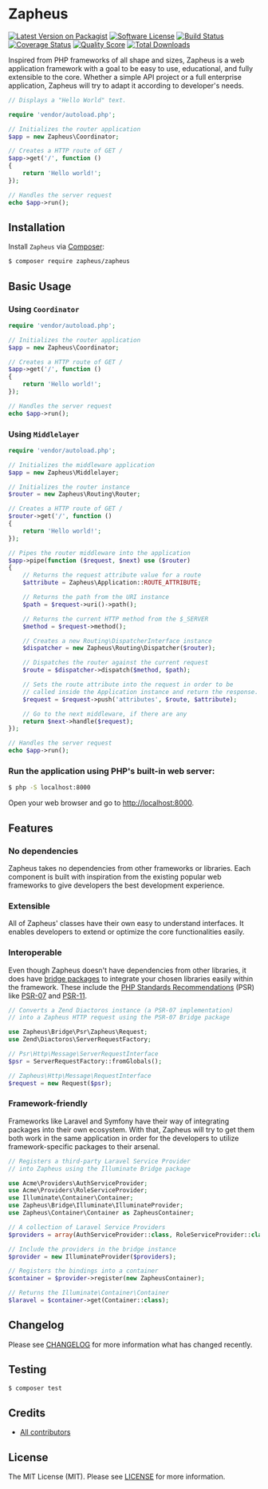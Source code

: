 # Zapheus

[![Latest Version on Packagist][ico-version]][link-packagist]
[![Software License][ico-license]][link-license]
[![Build Status][ico-travis]][link-travis]
[![Coverage Status][ico-scrutinizer]][link-scrutinizer]
[![Quality Score][ico-code-quality]][link-code-quality]
[![Total Downloads][ico-downloads]][link-downloads]

Inspired from PHP frameworks of all shape and sizes, Zapheus is a web application framework with a goal to be easy to use, educational, and fully extensible to the core. Whether a simple API project or a full enterprise application, Zapheus will try to adapt it according to developer's needs.

``` php
// Displays a "Hello World" text.

require 'vendor/autoload.php';

// Initializes the router application
$app = new Zapheus\Coordinator;

// Creates a HTTP route of GET /
$app->get('/', function ()
{
    return 'Hello world!';
});

// Handles the server request
echo $app->run();
```

## Installation

Install `Zapheus` via [Composer](https://getcomposer.org/):

``` bash
$ composer require zapheus/zapheus
```

## Basic Usage

### Using `Coordinator`

``` php
require 'vendor/autoload.php';

// Initializes the router application
$app = new Zapheus\Coordinator;

// Creates a HTTP route of GET /
$app->get('/', function ()
{
    return 'Hello world!';
});

// Handles the server request
echo $app->run();
```

### Using `Middlelayer`

``` php
require 'vendor/autoload.php';

// Initializes the middleware application
$app = new Zapheus\Middlelayer;

// Initializes the router instance
$router = new Zapheus\Routing\Router;

// Creates a HTTP route of GET /
$router->get('/', function ()
{
    return 'Hello world!';
});

// Pipes the router middleware into the application
$app->pipe(function ($request, $next) use ($router)
{
    // Returns the request attribute value for a route
    $attribute = Zapheus\Application::ROUTE_ATTRIBUTE;

    // Returns the path from the URI instance
    $path = $request->uri()->path();

    // Returns the current HTTP method from the $_SERVER
    $method = $request->method();

    // Creates a new Routing\DispatcherInterface instance
    $dispatcher = new Zapheus\Routing\Dispatcher($router);

    // Dispatches the router against the current request
    $route = $dispatcher->dispatch($method, $path);

    // Sets the route attribute into the request in order to be
    // called inside the Application instance and return the response.
    $request = $request->push('attributes', $route, $attribute);

    // Go to the next middleware, if there are any
    return $next->handle($request);
});

// Handles the server request
echo $app->run();
```

### Run the application using PHP's built-in web server:

``` bash
$ php -S localhost:8000
```

Open your web browser and go to [http://localhost:8000](http://localhost:8000).

## Features

### No dependencies

Zapheus takes no dependencies from other frameworks or libraries. Each component is built with inspiration from the existing popular web frameworks to give developers the best development experience.

### Extensible

All of Zapheus' classes have their own easy to understand interfaces. It enables developers to extend or optimize the core functionalities easily.

### Interoperable

Even though Zapheus doesn't have dependencies from other libraries, it does have [bridge packages](https://github.com/zapheus?utf8=%E2%9C%93&q=bridge) to integrate your chosen libraries easily within the framework. These include the [PHP Standards Recommendations](https://www.php-fig.org/psr/) (PSR) like [PSR-07](https://github.com/zapheus/psr-07-bridge) and [PSR-11](https://github.com/zapheus/psr-11-bridge).

``` php
// Converts a Zend Diactoros instance (a PSR-07 implementation)
// into a Zapheus HTTP request using the PSR-07 Bridge package

use Zapheus\Bridge\Psr\Zapheus\Request;
use Zend\Diactoros\ServerRequestFactory;

// Psr\Http\Message\ServerRequestInterface
$psr = ServerRequestFactory::fromGlobals();

// Zapheus\Http\Message\RequestInterface
$request = new Request($psr);
```

### Framework-friendly

Frameworks like Laravel and Symfony have their way of integrating packages into their own ecosystem. With that, Zapheus will try to get them both work in the same application in order for the developers to utilize framework-specific packages to their arsenal.

``` php
// Registers a third-party Laravel Service Provider
// into Zapheus using the Illuminate Bridge package

use Acme\Providers\AuthServiceProvider;
use Acme\Providers\RoleServiceProvider;
use Illuminate\Container\Container;
use Zapheus\Bridge\Illuminate\IlluminateProvider;
use Zapheus\Container\Container as ZapheusContainer;

// A collection of Laravel Service Providers
$providers = array(AuthServiceProvider::class, RoleServiceProvider::class);

// Include the providers in the bridge instance
$provider = new IlluminateProvider($providers);

// Registers the bindings into a container
$container = $provider->register(new ZapheusContainer);

// Returns the Illuminate\Container\Container
$laravel = $container->get(Container::class);
```

## Changelog

Please see [CHANGELOG][link-changelog] for more information what has changed recently.

## Testing

``` bash
$ composer test
```

## Credits

- [All contributors][link-contributors]

## License

The MIT License (MIT). Please see [LICENSE][link-license] for more information.

[ico-code-quality]: https://img.shields.io/scrutinizer/g/zapheus/zapheus.svg?style=flat-square
[ico-downloads]: https://img.shields.io/packagist/dt/zapheus/zapheus.svg?style=flat-square
[ico-license]: https://img.shields.io/badge/license-MIT-brightgreen.svg?style=flat-square
[ico-scrutinizer]: https://img.shields.io/scrutinizer/coverage/g/zapheus/zapheus.svg?style=flat-square
[ico-travis]: https://img.shields.io/travis/zapheus/zapheus/master.svg?style=flat-square
[ico-version]: https://img.shields.io/packagist/v/zapheus/zapheus.svg?style=flat-square

[link-changelog]: https://github.com/zapheus/zapheus/blob/master/CHANGELOG.md
[link-code-quality]: https://scrutinizer-ci.com/g/zapheus/zapheus
[link-contributors]: https://github.com/zapheus/zapheus/contributors
[link-downloads]: https://packagist.org/packages/zapheus/zapheus
[link-license]: https://github.com/zapheus/zapheus/blob/master/LICENSE.md
[link-packagist]: https://packagist.org/packages/zapheus/zapheus
[link-scrutinizer]: https://scrutinizer-ci.com/g/zapheus/zapheus/code-structure
[link-travis]: https://travis-ci.org/zapheus/zapheus
